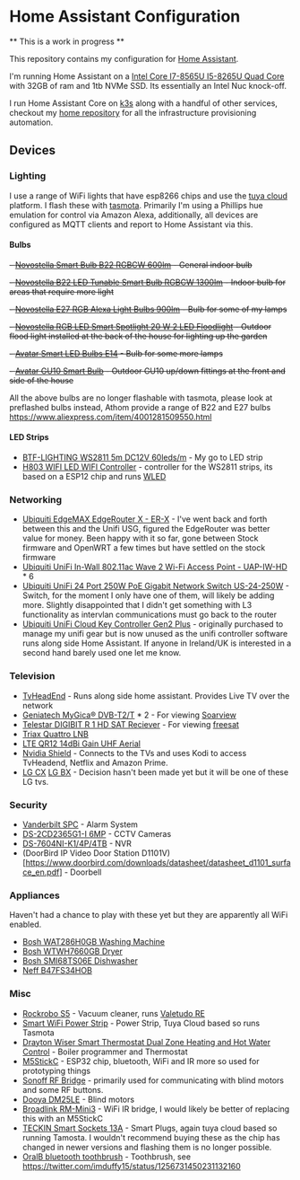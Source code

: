 # Home Assistant Configuration

** This is a work in progress **

This repository contains my configuration for [Home Assistant](https://www.home-assistant.io/).

I'm running Home Assistant on a [Intel Core I7-8565U I5-8265U Quad Core](https://www.aliexpress.com/item/32850708878.html) with 32GB of ram and 1tb NVMe SSD. Its essentially an Intel Nuc knock-off.

I run Home Assistant Core on [k3s](https://k3s.io/) along with a handful of other services, checkout my [home repository](https://github.com/imduffy15/home) for all the infrastructure provisioning automation.

## Devices

### Lighting

I use a range of WiFi lights that have esp8266 chips and use the [tuya cloud](https://www.tuya.com/) platform. I flash these with [tasmota](https://github.com/arendst/Tasmota). Primarily I'm using a Phillips hue emulation for control via Amazon Alexa, additionally, all devices are configured as MQTT clients and report to Home Assistant via this.

#### Bulbs

 ~~- [Novostella Smart Bulb B22 RGBCW 600lm](https://www.amazon.co.uk/gp/product/B07DN4NLKM) - General indoor bulb~~
 
 ~~- [Novostella B22 LED Tunable Smart Bulb RGBCW 1300lm](https://www.amazon.co.uk/gp/product/B07SB4Q4JT) - Indoor bulb for areas that require more light~~
 
 ~~- [Novostella E27 RGB Alexa Light Bulbs 900lm](https://www.amazon.co.uk/gp/product/B07NQMFJMJ) - Bulb for some of my lamps~~
 
 ~~- [Novostella RGB LED Smart Spotlight 20 W 2 LED Floodlight](https://www.amazon.de/gp/product/B07VNR9XW7) - Outdoor flood light installed at the back of the house for lighting up the garden~~
 
 ~~- [Avatar Smart LED Bulbs E14](https://www.amazon.de/dp/B07W6Z6KPG) - Bulb for some more lamps~~
 
 ~~- [Avatar GU10 Smart Bulb](https://www.amazon.co.uk/gp/product/B082F7NWWB) - Outdoor GU10 up/down fittings at the front and side of the house~~

All the above bulbs are no longer flashable with tasmota, please look at preflashed bulbs instead, Athom provide a range of B22 and E27 bulbs https://www.aliexpress.com/item/4001281509550.html

#### LED Strips

 - [BTF-LIGHTING WS2811 5m DC12V 60leds/m](https://www.amazon.co.uk/BTF-LIGHTING-300LEDs-Addressable-Flexible-Non-waterproof/dp/B01CNL6K52) - My go to LED strip
 - [H803 WIFI LED WIFI Controller](https://www.aliexpress.com/item/32854807170.html) - controller for the WS2811 strips, its based on a ESP12 chip and runs [WLED](https://github.com/Aircoookie/WLED)

### Networking

 - [Ubiquiti EdgeMAX EdgeRouter X - ER-X](https://linitx.com/product/ubiquiti-unifi-in-wall-802.11ac-wave-2-wi-fi-access-point---uap-iw-hd/14588) - I've went back and forth between this and the Unifi USG, figured the EdgeRouter was better value for money. Been happy with it so far, gone between Stock firmware and OpenWRT a few times but have settled on the stock firmware
 - [Ubiquiti UniFi In-Wall 802.11ac Wave 2 Wi-Fi Access Point - UAP-IW-HD](https://linitx.com/product/ubiquiti-unifi-in-wall-802.11ac-wave-2-wi-fi-access-point---uap-iw-hd/15499) * 6
 - [Ubiquiti UniFi 24 Port 250W PoE Gigabit Network Switch US-24-250W](https://linitx.com/product/ubiquiti-unifi-in-wall-802.11ac-wave-2-wi-fi-access-point---uap-iw-hd/14252) - Switch, for the moment I only have one of them, will likely be adding more. Slightly disappointed that I didn't get something with L3 functionality as intervlan communications must go back to the router
 - [Ubiquiti UniFi Cloud Key Controller Gen2 Plus](https://linitx.com/product/ubiquiti-unifi-in-wall-802.11ac-wave-2-wi-fi-access-point---uap-iw-hd/15498) - originally purchased to manage my unifi gear but is now unused as the unifi controller software runs along side Home Assistant. If anyone in Ireland/UK is interested in a second hand barely used one let me know.

### Television

 - [TvHeadEnd](https://tvheadend.org/) - Runs along side home assistant. Provides Live TV over the network
 - [Geniatech MyGica® DVB-T2/T](https://www.amazon.co.uk/gp/product/B01BU4UIOW) * 2 - For viewing [Soarview](https://www.saorview.ie/)
 - [Telestar DIGIBIT R 1 HD SAT Reciever](https://www.amazon.co.uk/gp/product/B008OVPYCQ) - For viewing [freesat](https://www.freesat.co.uk/)
 - [Triax Quattro LNB](https://www.triax.uk/products/satellite/lnb-units/classic-lnb/universal-quattro-lnb-tqtd)
 - [LTE QR12 14dBi Gain UHF Aerial](https://www.triax.uk/products/terrestrial/aerial-antennas/uhf-antennas/lte-qr-12-t-ch-21-60-14dbi-gain-lte-800-protected-antenna-aerial)
 - [Nvidia Shield](https://www.amazon.co.uk/gp/product/B07Z6QQZPF) - Connects to the TVs and uses Kodi to access TvHeadend, Netflix and Amazon Prime.
 - [LG CX](https://www.lg.com/us/tvs/lg-oled65cxpua-oled-4k-tv) [LG BX](https://www.lg.com/us/tvs/lg-oled65bxpua-oled-4k-tv) - Decision hasn't been made yet but it will be one of these LG tvs.

### Security

 - [Vanderbilt SPC](https://vanderbiltindustries.com/spc) - Alarm System
 - [DS-2CD2365G1-I 6MP](https://www.hikvision.com/en/products/IP-Products/Network-Cameras/Pro-Series-EasyIP-/DS-2CD2365G1-I/) - CCTV Cameras
 - [DS-7604NI-K1/4P/4TB](https://www.hikvision.com/en/products/IP-Products/Network-Video-Recorders/Pro-Series/ds-7604ni-k1-4p-b-0/) - NVR
 - (DoorBird IP Video Door Station D1101V)[https://www.doorbird.com/downloads/datasheet/datasheet_d1101_surface_en.pdf] - Doorbell

### Appliances

Haven't had a chance to play with these yet but they are apparently all WiFi enabled.

 - [Bosh WAT286H0GB Washing Machine](https://www.bosch-home.ie/productlist/washers-and-dryers/washing-machines/front-loading-washing-machines/WAT286H0GB)
 - [Bosh WTWH7660GB Dryer](https://www.bosch-home.ie/productlist/washers-and-dryers/tumble-dryers/heat-pump-dryers/WTWH7660GB)
 - [Bosh SMI68TS06E Dishwasher](https://www.bosch-home.ie/productlist/SMI68TS06E)
 - [Neff B47FS34HOB](https://www.neff-home.com/ie/products-list/ovens-and-compact-ovens/ovens/single-steam-ovens/B47FS34H0B)

### Misc

 - [Rockrobo S5](https://www.amazon.com/Roborock-Robotic-Connectivity-Navigating-Capacity/dp/B0792BWMV4) - Vacuum cleaner, runs [Valetudo RE](https://github.com/rand256/valetudo)
 - [Smart WiFi Power Strip](https://www.amazon.co.uk/gp/product/B07D2FN1P5) - Power Strip, Tuya Cloud based so runs Tasmota
 - [Drayton Wiser Smart Thermostat Dual Zone Heating and Hot Water Control](https://www.amazon.co.uk/Drayton-Wiser-Thermostat-Heating-Control/dp/B075GS4WFK?ref_=ast_sto_dp) - Boiler programmer and Thermostat
 - [M5StickC](https://m5stack.com/products/stick-c) - ESP32 chip, bluetooth, WiFi and IR more so used for prototyping things
 - [Sonoff RF Bridge](https://sonoff.tech/product/accessories/433-rf-bridge) - primarily used for communicating with blind motors and some RF buttons.
 - [Dooya DM25LE](https://www.aliexpress.com/item/32614830824.html) - Blind motors
 - [Broadlink RM-Mini3](https://www.amazon.co.uk/Broadlink-RM-Mini3-Universal-Controller-Compatible-Black/dp/B01G1PZUK2) - WiFi IR bridge, I would likely be better of replacing this with an M5StickC
 - [TECKIN Smart Sockets 13A](https://www.amazon.co.uk/gp/product/B07JFJQ3ZP) - Smart Plugs, again tuya cloud based so running Tamosta. I wouldn't recommend buying these as the chip has changed in newer versions and flashing them is no longer possible.
 - [OralB bluetooth toothbrush](https://www.amazon.co.uk/s?k=oralb+bluetooth&ref=nb_sb_noss) - Toothbrush, see https://twitter.com/imduffy15/status/1256731450231132160
